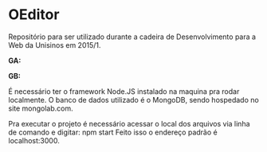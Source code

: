 # OEditor
Repositório para ser utilizado durante a cadeira de Desenvolvimento para a Web da Unisinos em 2015/1.


**GA:**


**GB:**

É necessário ter o framework Node.JS instalado na maquina pra rodar localmente.
O banco de dados utilizado é o MongoDB, sendo hospedado no site mongolab.com.

Pra executar o projeto é necessário acessar o local dos arquivos via linha de comando e digitar: npm start
Feito isso o endereço padrão é localhost:3000.
